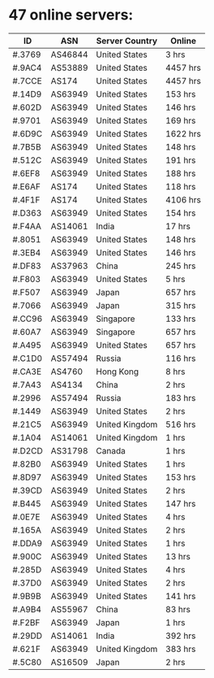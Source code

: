 # 47 online servers:

| ID | ASN | Server Country | Online |
| ------ | ------ | ------ | ------ |
| #.3769 | AS46844 | United States | 3 hrs |
| #.9AC4 | AS53889 | United States | 4457 hrs |
| #.7CCE | AS174 | United States | 4457 hrs |
| #.14D9 | AS63949 | United States | 153 hrs |
| #.602D | AS63949 | United States | 146 hrs |
| #.9701 | AS63949 | United States | 169 hrs |
| #.6D9C | AS63949 | United States | 1622 hrs |
| #.7B5B | AS63949 | United States | 148 hrs |
| #.512C | AS63949 | United States | 191 hrs |
| #.6EF8 | AS63949 | United States | 188 hrs |
| #.E6AF | AS174 | United States | 118 hrs |
| #.4F1F | AS174 | United States | 4106 hrs |
| #.D363 | AS63949 | United States | 154 hrs |
| #.F4AA | AS14061 | India | 17 hrs |
| #.8051 | AS63949 | United States | 148 hrs |
| #.3EB4 | AS63949 | United States | 146 hrs |
| #.DF83 | AS37963 | China | 245 hrs |
| #.F803 | AS63949 | United States | 5 hrs |
| #.F507 | AS63949 | Japan | 657 hrs |
| #.7066 | AS63949 | Japan | 315 hrs |
| #.CC96 | AS63949 | Singapore | 133 hrs |
| #.60A7 | AS63949 | Singapore | 657 hrs |
| #.A495 | AS63949 | United States | 657 hrs |
| #.C1D0 | AS57494 | Russia | 116 hrs |
| #.CA3E | AS4760 | Hong Kong | 8 hrs |
| #.7A43 | AS4134 | China | 2 hrs |
| #.2996 | AS57494 | Russia | 183 hrs |
| #.1449 | AS63949 | United States | 2 hrs |
| #.21C5 | AS63949 | United Kingdom | 516 hrs |
| #.1A04 | AS14061 | United Kingdom | 1 hrs |
| #.D2CD | AS31798 | Canada | 1 hrs |
| #.82B0 | AS63949 | United States | 1 hrs |
| #.8D97 | AS63949 | United States | 153 hrs |
| #.39CD | AS63949 | United States | 2 hrs |
| #.B445 | AS63949 | United States | 147 hrs |
| #.0E7E | AS63949 | United States | 4 hrs |
| #.165A | AS63949 | United States | 2 hrs |
| #.DDA9 | AS63949 | United States | 1 hrs |
| #.900C | AS63949 | United States | 13 hrs |
| #.285D | AS63949 | United States | 4 hrs |
| #.37D0 | AS63949 | United States | 2 hrs |
| #.9B9B | AS63949 | United States | 141 hrs |
| #.A9B4 | AS55967 | China | 83 hrs |
| #.F2BF | AS63949 | Japan | 1 hrs |
| #.29DD | AS14061 | India | 392 hrs |
| #.621F | AS63949 | United Kingdom | 383 hrs |
| #.5C80 | AS16509 | Japan | 2 hrs |

